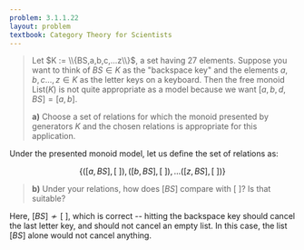 ```yaml
---
problem: 3.1.1.22 
layout: problem
textbook: Category Theory for Scientists
---
```


> Let $K := \\{BS,a,b,c,...z\\}$, a set having 27 elements. Suppose you want to
> think of $BS \in K$ as the "backspace key" and the elements $a,b,c...,z\in K$
> as the letter keys on a keyboard. Then the free monoid $\text{List}(K)$ is not
> quite appropriate as a model because we want $[a,b,d,BS] = [a,b]$.
> 
> **a)** Choose a set of relations for which the monoid presented by generators
> $K$ and the chosen relations is appropriate for this application.

Under the presented monoid model, let us define the set of relations as:

$$\{([a, BS], \lbrack\ \rbrack), ([b, BS], \lbrack\ \rbrack), ... ([z, BS],
\lbrack\ \rbrack)\}$$
 
> **b)** Under your relations, how does $[BS]$ compare with $\lbrack\ \rbrack$?
> Is that suitable?

Here, $[BS] \not\sim \lbrack\ \rbrack$, which is correct -- hitting the
backspace key should cancel the last letter key, and should not cancel an empty
list. In this case, the list $[BS]$ alone would not cancel anything.
